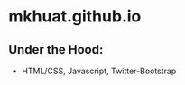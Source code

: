 mkhuat.github.io
============
	
Under the Hood:
-----------------
- HTML/CSS, Javascript, Twitter-Bootstrap
